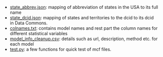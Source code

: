 * [state_abbrev.json][1]: mapping of abbreviation of states in the USA to its full name
* [state_dcid.json][2]: mapping of states and territories to the dcid to its dcid in Data Commons.
* [colnames.txt][3]: contains model names and rest part the column names for different statistical variables
* [model_info_cleanup.csv][4]: details such as url, description, method etc. for each model
* [test.py][5]: a few functions for quick test of mcf files. 

[1]: https://github.com/qlj-lijuan/data/tree/master/scripts/cdc/covid19_cumulative_death_forecast/utility/state_abbrev.json
[2]: https://github.com/qlj-lijuan/data/tree/master/scripts/cdc/covid19_cumulative_death_forecast/utility/state_dcid.json
[3]: https://github.com/qlj-lijuan/data/tree/master/scripts/cdc/covid19_cumulative_death_forecast/utility/colnames.txt
[4]: https://github.com/qlj-lijuan/data/tree/master/scripts/cdc/covid19_cumulative_death_forecast/utility/model_info-cleanup.csv
[5]: https://github.com/qlj-lijuan/data/tree/master/scripts/cdc/covid19_cumulative_death_forecast/utility/test.py
